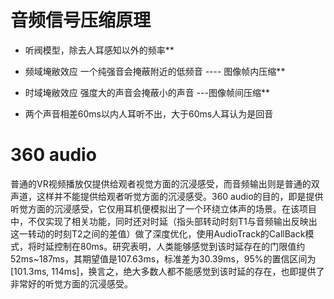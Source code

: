 # 音频信号压缩原理 #

* 听阀模型，除去人耳感知以外的频率**

* 频域埯敝效应 一个纯强音会掩蔽附近的低频音 ---- 图像帧内压缩**

* 时域埯敝效应 强度大的声音会掩蔽小的声音 ---图像帧间压缩**

* 两个声音相差60ms以内人耳听不出，大于60ms人耳认为是回音

# 360 audio
普通的VR视频播放仅提供给观者视觉方面的沉浸感受，而音频输出则是普通的双声道，这样并不能提供给观者听觉方面的沉浸感受。360 audio的目的，即是提供听觉方面的沉浸感受，它仅用耳机便模拟出了一个环绕立体声的场景。在该项目中，不仅实现了相关功能，同时还对时延（指头部转动时刻T1与音频输出反映出这一转动的时刻T2之间的差值）做了深度优化，使用AudioTrack的CallBack模式，将时延控制在80ms。研究表明，人类能够感觉到该时延存在的门限值约52ms~187ms，其期望值是107.63ms，标准差为30.39ms，95%的置信区间为[101.3ms, 114ms]，换言之，绝大多数人都不能感觉到该时延的存在，也即提供了非常好的听觉方面的沉浸感受。